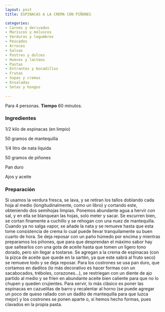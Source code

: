 ```yaml
---
layout: post
title: ESPINACAS A LA CREMA CON PIÑONES

categories:
- Carnes y derivados
- Mariscos y moluscos
- Verduras y legumbres
- Pescados
- Arroces
- Salsas
- Postres y dulces
- Huevos y lacteos
- Pastas
- Entrantes y bocadillos
- Frutas
- Sopas y cremas
- Ensaladas
- Setas y hongos
 
---
```

Para 4 personas.
<b>Tiempo</b> 60 minutos.

<h3>Ingredientes</h3>
1/2 kilo de espinacas (en limpio)

50 gramos de mantequilla

1/4 litro de nata líquida

50 gramos de piñones

Pan duro

Ajos y aceite

<h3>Preparación</h3>
Si usamos la verdura fresca, se lava, y se retiran los tallos doblando cada hoja al medio (longitudinalmente, como un libro) y cortando este, obteniendo dos semihojas limpias. Ponemos abundante agua a hervir con sal, y en ella se blanquean las hojas, solo meter y sacar. Se escurren bien, se cortan finamente a cuchillo y se rehogan con una nuez de mantequilla. Cuando ya no salga vapor, se añade la nata y se remueve hasta que esta tome consistencia de crema lo cual puede llevar tranquilamente su buen cuarto de hora. Se deja reposar con un paño húmedo por encima y mientras preparamos los piñones, que para que desprendan el máximo sabor hay que saltearlos con una gota de aceite hasta que tomen un ligero tono dorado, pero sin llegar a tostarse. Se agregan a la crema de espinacas (con la pizca de aceite que quede en la sartén, ya que este sabrá al fruto seco) se remueve todo y se deja reposar. Para los costrones se usa pan duro, que cortamos en daditos (lo más decorativo es hacer formas con un sacabocados, tréboles, corazones...), se restriegan con un diente de ajo partido al medio y se fríen en abundante aceite bien caliente para que no lo chupen y queden crujientes. Para servir, lo más clásico es poner las espinacas en cazuelitas de barro y recalentar al horno (se puede agregar un poco de queso rallado con un dadito de mantequilla para que luzca mejor) y los costrones se ponen aparte o, si hemos hecho formas, pues clavados en la propia pasta.

